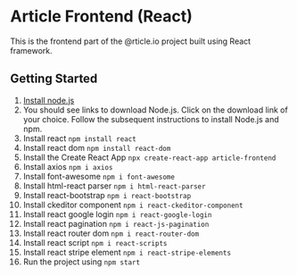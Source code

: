 # Article Frontend (React)

This is the frontend part of the @rticle.io project built using React framework.

## Getting Started

1. [Install node.js](https://nodejs.org/en/)
2. You should see links to download Node.js. Click on the download link of your choice. Follow the subsequent instructions to install Node.js and npm.
3. Install react `npm install react`
4. Install react dom `npm install react-dom`
5. Install the Create React App `npx create-react-app article-frontend`
6. Install axios `npm i axios`
7. Install font-awesome `npm i font-awesome`
8. Install html-react parser `npm i html-react-parser`
9. Install react-bootstrap `npm i react-bootstrap`
10. Install ckeditor component `npm i react-ckeditor-component`
11. Install react google login `npm i react-google-login`
12. Install react pagination `npm i react-js-pagination`
13. Install react router dom `npm i react-router-dom`
14. Install react script `npm i react-scripts`
15. Install react stripe element `npm i react-stripe-elements`
16. Run the project using `npm start`
